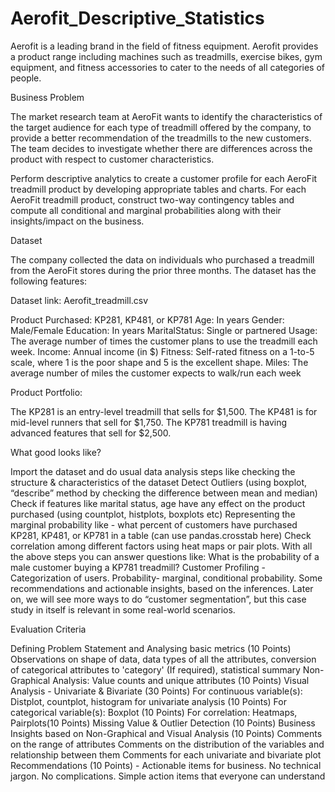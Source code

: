 # Aerofit_Descriptive_Statistics
Aerofit is a leading brand in the field of fitness equipment. Aerofit provides a product range including machines such as treadmills, exercise bikes, gym equipment, and fitness accessories to cater to the needs of all categories of people.


Business Problem

The market research team at AeroFit wants to identify the characteristics of the target audience for each type of treadmill offered by the company, to provide a better recommendation of the treadmills to the new customers. The team decides to investigate whether there are differences across the product with respect to customer characteristics.

Perform descriptive analytics to create a customer profile for each AeroFit treadmill product by developing appropriate tables and charts.
For each AeroFit treadmill product, construct two-way contingency tables and compute all conditional and marginal probabilities along with their insights/impact on the business.

Dataset

The company collected the data on individuals who purchased a treadmill from the AeroFit stores during the prior three months. The dataset has the following features:

Dataset link: Aerofit_treadmill.csv

Product Purchased:	KP281, KP481, or KP781
Age:	In years
Gender:	Male/Female
Education:	In years
MaritalStatus:	Single or partnered
Usage:	The average number of times the customer plans to use the treadmill each week.
Income:	Annual income (in $)
Fitness:	Self-rated fitness on a 1-to-5 scale, where 1 is the poor shape and 5 is the excellent shape.
Miles:	The average number of miles the customer expects to walk/run each week

Product Portfolio:

The KP281 is an entry-level treadmill that sells for $1,500.
The KP481 is for mid-level runners that sell for $1,750.
The KP781 treadmill is having advanced features that sell for $2,500.

What good looks like?

Import the dataset and do usual data analysis steps like checking the structure & characteristics of the dataset
Detect Outliers (using boxplot, “describe” method by checking the difference between mean and median)
Check if features like marital status, age have any effect on the product purchased (using countplot, histplots, boxplots etc)
Representing the marginal probability like - what percent of customers have purchased KP281, KP481, or KP781 in a table (can use pandas.crosstab here)
Check correlation among different factors using heat maps or pair plots.
With all the above steps you can answer questions like: What is the probability of a male customer buying a KP781 treadmill?
Customer Profiling - Categorization of users.
Probability- marginal, conditional probability.
Some recommendations and actionable insights, based on the inferences.
Later on, we will see more ways to do “customer segmentation”, but this case study in itself is relevant in some real-world scenarios.


Evaluation Criteria

Defining Problem Statement and Analysing basic metrics (10 Points)
Observations on shape of data, data types of all the attributes, conversion of categorical attributes to 'category' (If required), statistical summary
Non-Graphical Analysis: Value counts and unique attributes ​​(10 Points)
Visual Analysis - Univariate & Bivariate (30 Points)
For continuous variable(s): Distplot, countplot, histogram for univariate analysis (10 Points)
For categorical variable(s): Boxplot (10 Points)
For correlation: Heatmaps, Pairplots(10 Points)
Missing Value & Outlier Detection (10 Points)
Business Insights based on Non-Graphical and Visual Analysis (10 Points)
Comments on the range of attributes
Comments on the distribution of the variables and relationship between them
Comments for each univariate and bivariate plot
Recommendations (10 Points) - Actionable items for business. No technical jargon. No complications. Simple action items that everyone can understand

